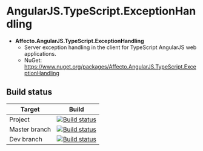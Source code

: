 # AngularJS.TypeScript.ExceptionHandling
* **Affecto.AngularJS.TypeScript.ExceptionHandling**
  * Server exception handling in the client for TypeScript AngularJS web applications.
  * NuGet: https://www.nuget.org/packages/Affecto.AngularJS.TypeScript.ExceptionHandling

## Build status

| Target | Build |
| -----------------------|------------------|
| Project | [![Build status](https://ci.appveyor.com/api/projects/status/hc780ic08w1xfdsa?svg=true)](https://ci.appveyor.com/project/johannesvaltonen/dotnet-angularjs-typescript-exceptionhandling) |
| Master branch | [![Build status](https://ci.appveyor.com/api/projects/status/hc780ic08w1xfdsa/branch/master?svg=true)](https://ci.appveyor.com/project/johannesvaltonen/dotnet-angularjs-typescript-exceptionhandling/branch/master) |
| Dev branch | [![Build status](https://ci.appveyor.com/api/projects/status/hc780ic08w1xfdsa/branch/dev?svg=true)](https://ci.appveyor.com/project/johannesvaltonen/dotnet-angularjs-typescript-exceptionhandling/branch/dev) |
